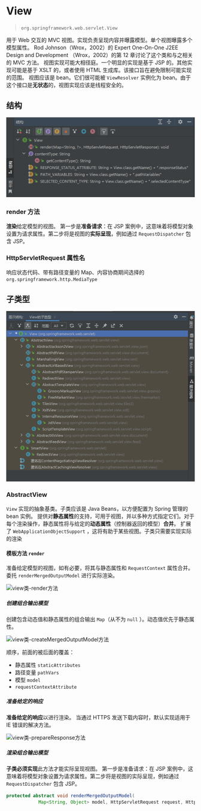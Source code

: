 # View

> `org.springframework.web.servlet.View`

用于 Web 交互的 MVC 视图。实现负责呈现内容并曝露模型。单个视图曝露多个模型属性。
Rod Johnson（Wrox，2002）的 Expert One-On-One J2EE Design and Development  （Wrox，2002）的第 12 章讨论了这个类和与之相关的 MVC 方法。
视图实现可能大相径庭。一个明显的实现是基于 JSP 的。其他实现可能是基于 XSLT 的，或者使用 HTML 生成库。该接口旨在避免限制可能实现的范围。
视图应该是 bean。它们很可能被 `ViewResolver` 实例化为 bean。由于这个接口是**无状态**的，视图实现应该是线程安全的。

## 结构

![View 结构](images\View结构.png)

### render 方法

**渲染**给定模型的视图。
第一步是**准备请求**：在 JSP 案例中，这意味着将模型对象设置为请求属性。第二步将是视图的**实际呈现**，例如通过 `RequestDispatcher` 包含 JSP。

### HttpServletRequest 属性名

响应状态代码、带有路径变量的 Map、内容协商期间选择的`org.springframework.http.MediaType` 

## 子类型

![View 子类型](images\View子类型.png)

### AbstractView

`View` 实现的抽象基类。子类应该是 Java Beans，以方便配置为 Spring 管理的 bean 实例。
提供对**静态属性**的支持，可用于视图，并以多种方式指定它们。对于每个渲染操作，静态属性将与给定的**动态属性**（控制器返回的模型）**合并**。
扩展了 `WebApplicationObjectSupport` ，这将有助于某些视图。子类只需要实现实际的渲染

#### 模板方法 `render`

准备给定模型的视图，如有必要，将其与静态属性和 `RequestContext` 属性合并。委托 `renderMergedOutputModel` 进行实际渲染。

![view类-render方法](G:\文档工具\docsify\study-notes\编程语言\Java\Javalang\Spring生态系统\modules\spring-webmvc\images\view类-render方法.png)

##### 创建组合输出模型

创建包含动态值和静态属性的组合输出 `Map`（从不为 `null` ）。动态值优先于静态属性。

![view类-createMergedOutputModel方法](G:\文档工具\docsify\study-notes\编程语言\Java\Javalang\Spring生态系统\modules\spring-webmvc\images\view类-createMergedOutputModel方法.png)

顺序，前面的被后面的覆盖：

* 静态属性 `staticAttributes`
* 路径变量 `pathVars`
* 模型 `model`
* `requestContextAttribute`

##### 准备给定的响应

**准备给定的响应**以进行渲染。
当通过 HTTPS 发送下载内容时，默认实现适用于 IE 错误的解决方法。

![view类-prepareResponse方法](G:\文档工具\docsify\study-notes\编程语言\Java\Javalang\Spring生态系统\modules\spring-webmvc\images\view类-prepareResponse方法.png)

##### 渲染组合输出模型

**子类必须实现**此方法才能实际呈现视图。
第一步是准备请求：在 JSP 案例中，这意味着将模型对象设置为请求属性。第二步将是视图的实际呈现，例如通过 `RequestDispatcher` 包含 JSP。

``` java
protected abstract void renderMergedOutputModel(
			Map<String, Object> model, HttpServletRequest request, HttpServletResponse response) throws Exception;
```

